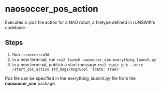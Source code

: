 # naosoccer_pos_action

Executes a .pos file action for a NAO robot, a filetype defined in rUNSWift's codebase.

## Steps

1. Run `rcsoccersim3d`
2. In a new terminal, run `ros2 launch naosoccer_sim everything_launch.py`
3. In a new terminal, publish a start message `ros2 topic pub --once /start_pos_action std_msgs/msg/Bool '{data: true}'`

Pos file can be specified in the everything_launch.py file from the **naosoccer_sim** package.
